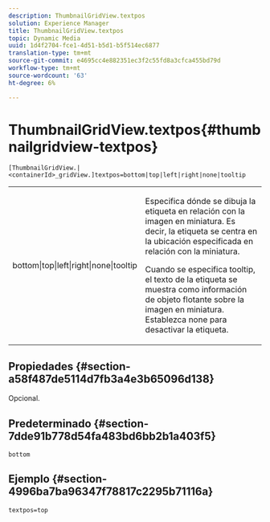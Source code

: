 ```yaml
---
description: ThumbnailGridView.textpos
solution: Experience Manager
title: ThumbnailGridView.textpos
topic: Dynamic Media
uuid: 1d4f2704-fce1-4d51-b5d1-b5f514ec6877
translation-type: tm+mt
source-git-commit: e4695cc4e882351ec3f2c55fd8a3cfca455bd79d
workflow-type: tm+mt
source-wordcount: '63'
ht-degree: 6%

---
```



# ThumbnailGridView.textpos{#thumbnailgridview-textpos}

`[ThumbnailGridView.|<containerId>_gridView.]textpos=bottom|top|left|right|none|tooltip`

<table id="table_1BEBE260769B4A0C9E9F5016D2FA68A0"> 
 <tbody> 
  <tr> 
   <td> <p> <span class="codeph"> bottom|top|left|right|none|tooltip</span> </p> </td> 
   <td> <p> Especifica dónde se dibuja la etiqueta en relación con la imagen en miniatura. Es decir, la etiqueta se centra en la ubicación especificada en relación con la miniatura. </p> <p>Cuando se especifica <span class="codeph"> tooltip</span>, el texto de la etiqueta se muestra como información de objeto flotante sobre la imagen en miniatura. Establezca <span class="codeph"> none</span> para desactivar la etiqueta. </p> </td> 
  </tr> 
 </tbody> 
</table>

## Propiedades {#section-a58f487de5114d7fb3a4e3b65096d138}

Opcional.

## Predeterminado {#section-7dde91b778d54fa483bd6bb2b1a403f5}

`bottom`

## Ejemplo {#section-4996ba7ba96347f78817c2295b71116a}

`textpos=top`
